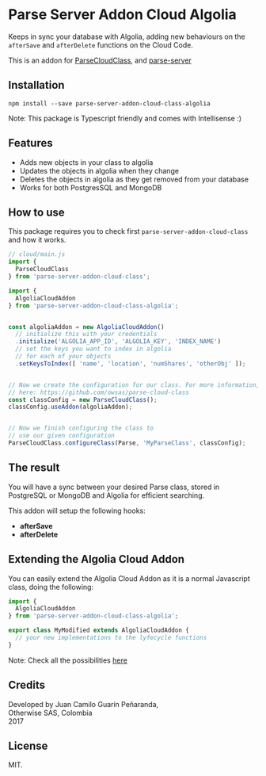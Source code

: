 # Parse Server Addon Cloud Algolia

Keeps in sync your database with Algolia, adding new behaviours on the `afterSave` and `afterDelete` functions on the Cloud Code. 

This is an addon for [ParseCloudClass](https://github.com/owsas/parse-cloud-class), and [parse-server](https://github.com/parse-community/parse-server)

## Installation

```
npm install --save parse-server-addon-cloud-class-algolia
```

Note: This package is Typescript friendly and comes with Intellisense :)

## Features
* Adds new objects in your class to algolia
* Updates the objects in algolia when they change
* Deletes the objects in algolia as they get removed from your database
* Works for both PostgresSQL and MongoDB

## How to use

This package requires you to check first `parse-server-addon-cloud-class` and how it works.

```js
// cloud/main.js
import { 
  ParseCloudClass 
} from 'parse-server-addon-cloud-class';

import { 
  AlgoliaCloudAddon 
} from 'parse-server-addon-cloud-class-algolia';


const algoliaAddon = new AlgoliaCloudAddon()
  // initialize this with your credentials
  .initialize('ALGOLIA_APP_ID', 'ALGOLIA_KEY', 'INDEX_NAME')
  // set the keys you want to index in algolia
  // for each of your objects
  .setKeysToIndex([ 'name', 'location', 'numShares', 'otherObj' ]);


// Now we create the configuration for our class. For more information, refer to its docs
// here: https://github.com/owsas/parse-cloud-class
const classConfig = new ParseCloudClass();
classConfig.useAddon(algoliaAddon);


// Now we finish configuring the class to 
// use our given configuration
ParseCloudClass.configureClass(Parse, 'MyParseClass', classConfig);
```

## The result

You will have a sync between your desired Parse class, stored in PostgreSQL or MongoDB and Algolia for efficient searching.

This addon will setup the following hooks:
* __afterSave__
* __afterDelete__


## Extending the Algolia Cloud Addon

You can easily extend the Algolia Cloud Addon as it is a normal Javascript class, doing the following: 

```ts
import { 
  AlgoliaCloudAddon 
} from 'parse-server-addon-cloud-class-algolia';

export class MyModified extends AlgoliaCloudAddon {
  // your new implementations to the lyfecycle functions
}
```

Note: Check all the possibilities [here](https://github.com/owsas/parse-cloud-class)

## Credits

Developed by Juan Camilo Guarín Peñaranda,  
Otherwise SAS, Colombia  
2017

## License 

MIT.